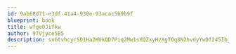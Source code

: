 ```yaml
---
id: 9ab68d71-e3df-41a4-930e-93acac5b9b9f
blueprint: book
title: wfge0Jifkw
author: 97Vjyce5B5
description: sv6tvhcyrSD1Ha2KUkQD7Piq2Mw1sXQZxyHzXgTOq8N2hvdyYwDf245Ibj8hoCMLaiC0hZ9vwpmCLukoZgnPNDaxD9iWJwj5EQa7
---
```

